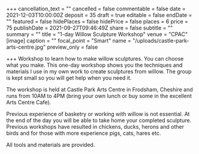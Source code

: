 +++
cancellation_text = ""
cancelled = false
commentable = false
date = 2021-12-03T10:00:00Z
deposit = 35
draft = true
editable = false
endDate = ""
featured = false
hidePlaces = false
hidePrice = false
places = 6
price = 75
publishDate = 2021-09-27T09:46:49Z
share = false
subtitle = ""
summary = ""
title = "1-day Willow Sculpture Workshop"
venue = "CPAC"
[image]
caption = ""
focal_point = "Smart"
name = "/uploads/castle-park-arts-centre.jpg"
preview_only = false

+++
Workshop to learn how to make willow sculptures. You can choose what you make. This one-day workshop shows you the techniques and materials I use in my own work to create sculptures from willow. The group is kept small so you will get help when you need it.

The workshop is held at Castle Park Arts Centre in Frodsham, Cheshire and runs from 10AM to 4PM (bring your own lunch or buy some in the excellent Arts Centre Cafe).

Previous experience of basketry or working with willow is not essential. At the end of the day you will be able to take home your completed sculpture. Previous workshops have resulted in chickens, ducks, herons and other birds and for those with more experience pigs, cats, hares etc.

All tools and materials are provided.